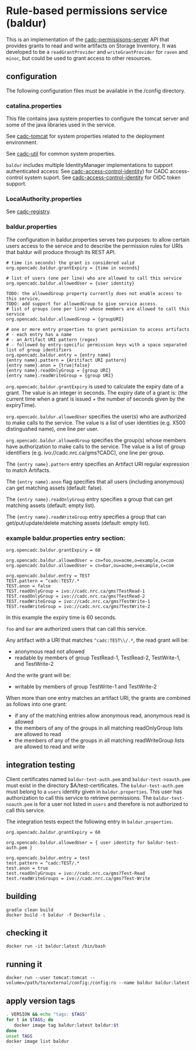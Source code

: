 # Rule-based permissions service (baldur)

This is an implementation of the <a href="https://github.com/opencadc/ac/tree/master/cadc-permissisons-server">cadc-permissisons-server</a> API that provides grants to read and write
artifacts on Storage Inventory. It was developed to be a `readGrantProvider` and
`writeGrantProvider` for `raven` and `minoc`, but could be used to grant access to other
resources.

## configuration

The following configuration files must be available in the /config directory.

### catalina.properties

This file contains java system properties to configure the tomcat server and some
of the java libraries used in the service.

See <a href="https://github.com/opencadc/docker-base/tree/master/cadc-tomcat">cadc-tomcat</a>
for system properties related to the deployment environment.

See <a href="https://github.com/opencadc/core/tree/master/cadc-util">cadc-util</a>
for common system properties. 

`baldur` includes multiple IdentityManager implementations to support authenticated access:
See <a href="https://github.com/opencadc/ac/tree/master/cadc-access-control-identity">cadc-access-control-identity</a>) for CADC access-control system suport.
See <a href="https://github.com/opencadc/ac/tree/master/cadc-gms">cadc-access-control-identity</a> for OIDC token support.

### LocalAuthority.properties

See <a href="https://github.com/opencadc/core/tree/master/cadc-registry">cadc-registry</a>.

### baldur.properties

The configuration in baldur.properties serves two purposes:  to allow certain users access to the service and to describe the permission rules for URIs that baldur will produce through its REST API.
```
# time (in seconds) the grant is considered valid 
org.opencadc.baldur.grantExpiry = {time in seconds}

# list of users (one per line) who are allowed to call this service
org.opencadc.baldur.allowedUser = {user identity}

TODO: the allowedGroup property currently does not enable access to this service,
TODO: add support for allowedGroup to give service access.
# list of groups (one per line) whose members are allowed to call this service
org.opencadc.baldur.allowedGroup = {groupURI}

# one or more entry properties to grant permission to access artifacts
# - each entry has a name
# - an Artifact URI pattern (regex)
# - followed by entry-specific permission keys with a space separated list of group identifiers
org.opencadc.baldur.entry = {entry name}
{entry name}.pattern = {Aritifact URI pattern}
{entry name}.anon = {true|false}
{entry name}.readOnlyGroup = {group URI}
{entry name}.readWriteGroup = {group URI}
```
`org.opencadc.baldur.grantExpiry` is used to calculate the expiry date of a grant. The value is an integer in seconds. The expiry date of a grant is: (the current time when a grant is issued + the number of seconds given by the expiryTime).

`org.opencadc.baldur.allowedUser` specifies the user(s) who are authorized to make calls to the service. The value is a list of user identities (e.g. X500 distingushed name), one line per user.

`org.opencadc.baldur.allowedGroup` specifies the group(s) whose members have authorization to make calls to the service. The value is a list of group identifiers (e.g. ivo://cadc.nrc.ca/gms?CADC), one line per group.

The `{entry name}.pattern` entry specifies an Artifact URI regular expression to match Artifacts.

The `{entry name}.anon` flag specifies that all users (including anonymous) can get matching assets (default: false).

The `{entry name}.readOnlyGroup` entry specifies a group that can get matching assets (default: empty list).

The `{entry name}.readWriteGroup` entry specifies a group that can get/put/update/delete matching assets (default: empty list).

### example baldur.properties entry section:
```
org.opencadc.baldur.grantExpiry = 60

org.opencadc.baldur.allowedUser = cn=foo,ou=acme,o=example,c=com 
org.opencadc.baldur.allowedUser = cn=bar,ou=acme,o=example,c=com

org.opencadc.baldur.entry = TEST
TEST.pattern = ^cadc:TEST/.*
TEST.anon = false
TEST.readOnlyGroup = ivo://cadc.nrc.ca/gms?TestRead-1
TEST.readOnlyGroup = ivo://cadc.nrc.ca/gms?TestRead-2
TEST.readWriteGroup = ivo://cadc.nrc.ca/gms?TestWrite-1 
TEST.readWriteGroup = ivo://cadc.nrc.ca/gms?TestWrite-2
```

In this example the expiry time is 60 seconds. 

`foo` and `bar` are authorized users that can call this service.

Any artifact with a URI that matches `^cadc:TEST\\/.*`, the read grant will be:
* anonymous read not allowed
* readable by members of group TestRead-1, TestRead-2, TestWrite-1, and TestWrite-2

And the write grant will be:
* writable by members of group TestWrite-1 and TestWrite-2

When more than one entry matches an artifact URI, the grants are combined as follows into one grant:
* if any of the matching entries allow anonymous read, anonymous read is allowed
* the members of any of the groups in all matching readOnlyGroup lists are allowed to read
* the members of any of the groups in all matching readWriteGroup lists are allowed to read and write


## integration testing

Client certificates named `baldur-test-auth.pem` and `baldur-test-noauth.pem` must exist in the directory $A/test-certificates.
The `baldur-test-auth.pem` must belong to a `users` identity given in `baldur.properties`. This user has authorization to call this service to retrieve permissions.
The `baldur-test-noauth.pem` is for a user not listed in `users` and therefore is not authorized to call this service.

The integration tests expect the following entry in `baldur.properties`. 
```
org.opencadc.baldur.grantExpiry = 60

org.opencadc.baldur.allowedUser = { user identity for baldur-test-auth.pem }

org.opencadc.baldur.entry = test
test.pattern = ^cadc:TEST/.*
test.anon = true
test.readOnlyGroups = ivo://cadc.nrc.ca/gms?Test-Read
test.readWriteGroups = ivo://cadc.nrc.ca/gms?Test-Write
```

## building

```
gradle clean build
docker build -t baldur -f Dockerfile .
```

## checking it
```
docker run -it baldur:latest /bin/bash
```

## running it
```
docker run --user tomcat:tomcat --volume=/path/to/external/config:/config:ro --name baldur baldur:latest
```

## apply version tags
```bash
. VERSION && echo "tags: $TAGS" 
for t in $TAGS; do
   docker image tag baldur:latest baldur:$t
done
unset TAGS
docker image list baldur
```

